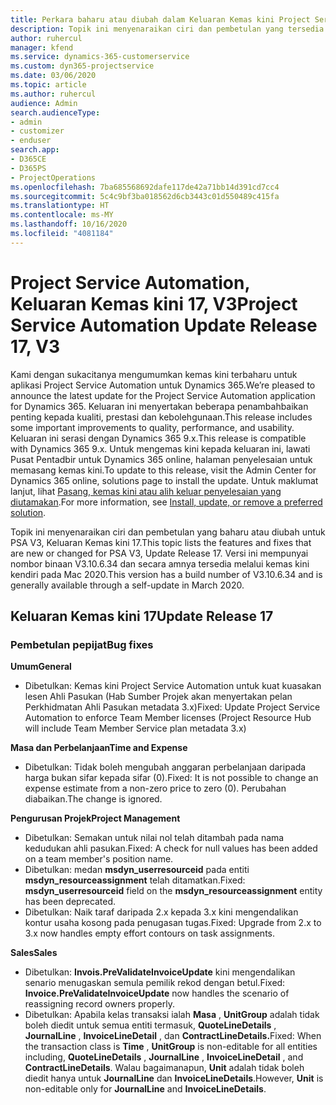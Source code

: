 ```yaml
---
title: Perkara baharu atau diubah dalam Keluaran Kemas kini Project Service Automation 17, V3
description: Topik ini menyenaraikan ciri dan pembetulan yang tersedia dalam Keluaran Kemas kini Project Service Automation17, V3.
author: ruhercul
manager: kfend
ms.service: dynamics-365-customerservice
ms.custom: dyn365-projectservice
ms.date: 03/06/2020
ms.topic: article
ms.author: ruhercul
audience: Admin
search.audienceType:
- admin
- customizer
- enduser
search.app:
- D365CE
- D365PS
- ProjectOperations
ms.openlocfilehash: 7ba685568692dafe117de42a71bb14d391cd7cc4
ms.sourcegitcommit: 5c4c9bf3ba018562d6cb3443c01d550489c415fa
ms.translationtype: HT
ms.contentlocale: ms-MY
ms.lasthandoff: 10/16/2020
ms.locfileid: "4081184"
---
```

# <a name="project-service-automation-update-release-17-v3"></a><span data-ttu-id="5882e-103">Project Service Automation, Keluaran Kemas kini 17, V3</span><span class="sxs-lookup"><span data-stu-id="5882e-103">Project Service Automation Update Release 17, V3</span></span>

<span data-ttu-id="5882e-104">Kami dengan sukacitanya mengumumkan kemas kini terbaharu untuk aplikasi Project Service Automation untuk Dynamics 365.</span><span class="sxs-lookup"><span data-stu-id="5882e-104">We’re pleased to announce the latest update for the Project Service Automation application for Dynamics 365.</span></span> <span data-ttu-id="5882e-105">Keluaran ini menyertakan beberapa penambahbaikan penting kepada kualiti, prestasi dan kebolehgunaan.</span><span class="sxs-lookup"><span data-stu-id="5882e-105">This release includes some important improvements to quality, performance, and usability.</span></span>  <span data-ttu-id="5882e-106">Keluaran ini serasi dengan Dynamics 365 9.x.</span><span class="sxs-lookup"><span data-stu-id="5882e-106">This release is compatible with Dynamics 365 9.x.</span></span> <span data-ttu-id="5882e-107">Untuk mengemas kini kepada keluaran ini, lawati Pusat Pentadbir untuk Dynamics 365 online, halaman penyelesaian untuk memasang kemas kini.</span><span class="sxs-lookup"><span data-stu-id="5882e-107">To update to this release, visit the Admin Center for Dynamics 365 online, solutions page to install the update.</span></span> <span data-ttu-id="5882e-108">Untuk maklumat lanjut, lihat [Pasang, kemas kini atau alih keluar penyelesaian yang diutamakan](https://docs.microsoft.com/power-platform/admin/install-remove-preferred-solution).</span><span class="sxs-lookup"><span data-stu-id="5882e-108">For more information, see [Install, update, or remove a preferred solution](https://docs.microsoft.com/power-platform/admin/install-remove-preferred-solution).</span></span>

<span data-ttu-id="5882e-109">Topik ini menyenaraikan ciri dan pembetulan yang baharu atau diubah untuk PSA V3, Keluaran Kemas kini 17.</span><span class="sxs-lookup"><span data-stu-id="5882e-109">This topic lists the features and fixes that are new or changed for PSA V3, Update Release 17.</span></span> <span data-ttu-id="5882e-110">Versi ini mempunyai nombor binaan V3.10.6.34 dan secara amnya tersedia melalui kemas kini kendiri pada Mac 2020.</span><span class="sxs-lookup"><span data-stu-id="5882e-110">This version has a build number of V3.10.6.34 and is generally available through a self-update in March 2020.</span></span>


## <a name="update-release-17"></a><span data-ttu-id="5882e-111">Keluaran Kemas kini 17</span><span class="sxs-lookup"><span data-stu-id="5882e-111">Update Release 17</span></span>

### <a name="bug-fixes"></a><span data-ttu-id="5882e-112">Pembetulan pepijat</span><span class="sxs-lookup"><span data-stu-id="5882e-112">Bug fixes</span></span>

<span data-ttu-id="5882e-113">**Umum**</span><span class="sxs-lookup"><span data-stu-id="5882e-113">**General**</span></span>

- <span data-ttu-id="5882e-114">Dibetulkan: Kemas kini Project Service Automation untuk kuat kuasakan lesen Ahli Pasukan (Hab Sumber Projek akan menyertakan pelan Perkhidmatan Ahli Pasukan metadata 3.x)</span><span class="sxs-lookup"><span data-stu-id="5882e-114">Fixed: Update Project Service Automation to enforce Team Member licenses (Project Resource Hub will include Team Member Service plan metadata 3.x)</span></span>
 
<span data-ttu-id="5882e-115">**Masa dan Perbelanjaan**</span><span class="sxs-lookup"><span data-stu-id="5882e-115">**Time and Expense**</span></span>

- <span data-ttu-id="5882e-116">Dibetulkan: Tidak boleh mengubah anggaran perbelanjaan daripada harga bukan sifar kepada sifar (0).</span><span class="sxs-lookup"><span data-stu-id="5882e-116">Fixed: It is not possible to change an expense estimate from a non-zero price to zero (0).</span></span> <span data-ttu-id="5882e-117">Perubahan diabaikan.</span><span class="sxs-lookup"><span data-stu-id="5882e-117">The change is ignored.</span></span>

<span data-ttu-id="5882e-118">**Pengurusan Projek**</span><span class="sxs-lookup"><span data-stu-id="5882e-118">**Project Management**</span></span>

- <span data-ttu-id="5882e-119">Dibetulkan: Semakan untuk nilai nol telah ditambah pada nama kedudukan ahli pasukan.</span><span class="sxs-lookup"><span data-stu-id="5882e-119">Fixed: A check for null values has been added on a team member's position name.</span></span>
- <span data-ttu-id="5882e-120">Dibetulkan: medan **msdyn_userresourceid** pada entiti **msdyn_resourceassignment** telah ditamatkan.</span><span class="sxs-lookup"><span data-stu-id="5882e-120">Fixed: **msdyn_userresourceid** field on the **msdyn_resourceassignment** entity has been deprecated.</span></span>
- <span data-ttu-id="5882e-121">Dibetulkan: Naik taraf daripada 2.x kepada 3.x kini mengendalikan kontur usaha kosong pada penugasan tugas.</span><span class="sxs-lookup"><span data-stu-id="5882e-121">Fixed: Upgrade from 2.x to 3.x now handles empty effort contours on task assignments.</span></span>

<span data-ttu-id="5882e-122">**Sales**</span><span class="sxs-lookup"><span data-stu-id="5882e-122">**Sales**</span></span>

- <span data-ttu-id="5882e-123">Dibetulkan: **Invois.PreValidateInvoiceUpdate** kini mengendalikan senario menugaskan semula pemilik rekod dengan betul.</span><span class="sxs-lookup"><span data-stu-id="5882e-123">Fixed: **Invoice.PreValidateInvoiceUpdate** now handles the scenario of reassigning record owners properly.</span></span>
- <span data-ttu-id="5882e-124">Dibetulkan: Apabila kelas transaksi ialah **Masa** , **UnitGroup** adalah tidak boleh diedit untuk semua entiti termasuk, **QuoteLineDetails** , **JournalLine** , **InvoiceLineDetail** , dan **ContractLineDetails.**</span><span class="sxs-lookup"><span data-stu-id="5882e-124">Fixed: When the transaction class is **Time** , **UnitGroup** is non-editable for all entities including, **QuoteLineDetails** , **JournalLine** , **InvoiceLineDetail** , and **ContractLineDetails**.</span></span> <span data-ttu-id="5882e-125">Walau bagaimanapun, **Unit** adalah tidak boleh diedit hanya untuk **JournalLine** dan **InvoiceLineDetails**.</span><span class="sxs-lookup"><span data-stu-id="5882e-125">However, **Unit** is non-editable only for **JournalLine** and **InvoiceLineDetails**.</span></span>



